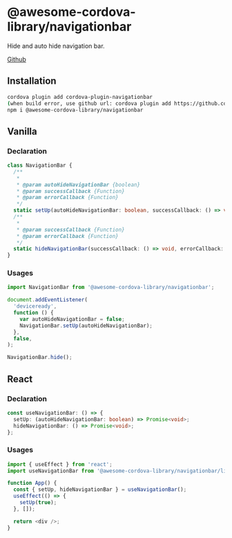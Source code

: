 # @awesome-cordova-library/navigationbar

Hide and auto hide navigation bar.

[Github](https://github.com/cranberrygame/cordova-plugin-navigationbar)

## Installation

```sh
cordova plugin add cordova-plugin-navigationbar
(when build error, use github url: cordova plugin add https://github.com/cranberrygame/cordova-plugin-navigationbar)
npm i @awesome-cordova-library/navigationbar
```

## Vanilla

### Declaration

```typescript
class NavigationBar {
  /**
   *
   * @param autoHideNavigationBar {boolean}
   * @param successCallback {Function}
   * @param errorCallback {Function}
   */
  static setUp(autoHideNavigationBar: boolean, successCallback: () => void, errorCallback: () => void): void;
  /**
   *
   * @param successCallback {Function}
   * @param errorCallback {Function}
   */
  static hideNavigationBar(successCallback: () => void, errorCallback: () => void): void;
}
```

### Usages

```typescript
import NavigationBar from '@awesome-cordova-library/navigationbar';

document.addEventListener(
  'deviceready',
  function () {
    var autoHideNavigationBar = false;
    NavigationBar.setUp(autoHideNavigationBar);
  },
  false,
);

NavigationBar.hide();
```

## React

### Declaration

```typescript
const useNavigationBar: () => {
  setUp: (autoHideNavigationBar: boolean) => Promise<void>;
  hideNavigationBar: () => Promise<void>;
};
```

### Usages

```typescript
import { useEffect } from 'react';
import useNavigationBar from '@awesome-cordova-library/navigationbar/lib/react';

function App() {
  const { setUp, hideNavigationBar } = useNavigationBar();
  useEffect(() => {
    setUp(true);
  }, []);

  return <div />;
}
```
